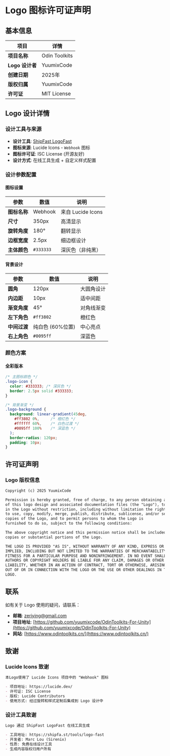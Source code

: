# Logo 图标许可证声明

## 基本信息

| 项目 | 详情 |
|------|------|
| **项目名称** | Odin Toolkits |
| **Logo 设计者** | YuumixCode |
| **创建日期** | 2025年 |
| **版权归属** | YuumixCode |
| **许可证** | MIT License |

## Logo 设计详情

### 设计工具与来源

- **设计工具**: [ShipFast LogoFast](https://shipfa.st/tools/logo-fast)
- **图标来源**: Lucide Icons - `Webhook` 图标
- **图标许可证**: ISC License (开源友好)
- **设计方式**: 在线工具生成 + 自定义样式配置

### 设计参数配置

#### 图标设置

| 参数 | 数值 | 说明 |
|------|------|------|
| **图标名称** | Webhook | 来自 Lucide Icons |
| **尺寸** | 350px | 高清显示 |
| **旋转角度** | 180° | 翻转显示 |
| **边框宽度** | 2.5px | 细边框设计 |
| **主体颜色** | `#333333` | 深灰色（非纯黑） |

#### 背景设计

| 参数 | 数值 | 说明 |
|------|------|------|
| **圆角** | 120px | 大圆角设计 |
| **内边距** | 10px | 适中间距 |
| **渐变角度** | 45° | 对角线渐变 |
| **左下角色** | `#ff3802` | 橙红色 |
| **中间过渡** | 纯白色 (60%位置) | 中心亮点 |
| **右上角色** | `#0095ff` | 深蓝色 |

### 颜色方案

#### 全彩版本

```css
/* 主图标颜色 */
.logo-icon {
  color: #333333; /* 深灰色 */
  border: 2.5px solid #333333;
}

/* 背景渐变 */
.logo-background {
  background: linear-gradient(45deg, 
    #ff3802 0%,     /* 橙红色 */
    #ffffff 60%,    /* 白色过渡 */
    #0095ff 100%    /* 深蓝色 */
  );
  border-radius: 120px;
  padding: 10px;
}
```

## 许可证声明

### Logo 版权信息

``` markdown
Copyright (c) 2025 YuumixCode

Permission is hereby granted, free of charge, to any person obtaining a copy
of this logo design and associated documentation files (the "Logo"), to deal
in the Logo without restriction, including without limitation the rights
to use, copy, modify, merge, publish, distribute, sublicense, and/or sell
copies of the Logo, and to permit persons to whom the Logo is
furnished to do so, subject to the following conditions:

The above copyright notice and this permission notice shall be included in all
copies or substantial portions of the Logo.

THE LOGO IS PROVIDED "AS IS", WITHOUT WARRANTY OF ANY KIND, EXPRESS OR
IMPLIED, INCLUDING BUT NOT LIMITED TO THE WARRANTIES OF MERCHANTABILITY,
FITNESS FOR A PARTICULAR PURPOSE AND NONINFRINGEMENT. IN NO EVENT SHALL THE
AUTHORS OR COPYRIGHT HOLDERS BE LIABLE FOR ANY CLAIM, DAMAGES OR OTHER
LIABILITY, WHETHER IN AN ACTION OF CONTRACT, TORT OR OTHERWISE, ARISING FROM,
OUT OF OR IN CONNECTION WITH THE LOGO OR THE USE OR OTHER DEALINGS IN THE
LOGO.
```

## 联系

如有关于 Logo 使用的疑问，请联系：

- **邮箱**: [zeriying@gmail.com](mailto:zeriying@gmail.com)
- **项目地址**: [https://github.com/yuumixcode/OdinToolkits-For-Unity](https://github.com/yuumixcode/OdinToolkits-For-Unity)
- **网站**: [https://www.odintoolkits.cn/](https://www.odintoolkits.cn/)

## 致谢

### Lucide Icons 致谢

``` markdown
本Logo使用了 Lucide Icons 项目中的 "Webhook" 图标

- 项目地址: https://lucide.dev/
- 许可证: ISC License
- 版权: Lucide Contributors
- 使用方式: 经过旋转和样式定制后集成到 Logo 设计中
```

### 设计工具致谢

``` markdown
Logo 通过 ShipFast LogoFast 在线工具生成

- 工具地址: https://shipfa.st/tools/logo-fast
- 开发者: Marc Lou (Sirenix)
- 性质: 免费在线设计工具
- 生成内容版权归用户所有
```
